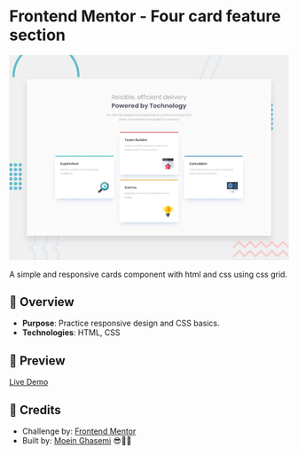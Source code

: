 # Frontend Mentor - Four card feature section

![Design preview for the Four card feature section coding challenge](./design/desktop-preview.jpg)


A simple and responsive cards component with html and css using css grid.

## 🎈 Overview

- **Purpose**: Practice responsive design and CSS basics.
- **Technologies**: HTML, CSS

## 👀 Preview

[Live Demo](https://www.notion.so/%5B%3Chttps://your-live-demo-link.com/%3E%5D(%3Chttps://moein-creator-ops.github.io/qr-code-component/%3E))

## 💖 Credits

- Challenge by: [Frontend Mentor](https://www.frontendmentor.io/)
- Built by: [Moein Ghasemi](https://github.com/moein-creator-ops) 😎🧑‍💻